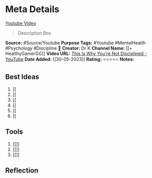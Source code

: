 # Meta Details

[Youtube Video](https://www.youtube.com/watch?v=xkd36cJ6Z78&t=1s)

> Description Box

**Source:** #Source/Youtube
**Purpose Tags:** #Youtube #MentalHealth #Psychology #Discipline 🌱
**Creator:** Dr K
**Channel Name:** [[+ HealthyGamerGG]]
**Video URL:** [This Is Why You're Not Disciplined - YouTube](https://www.youtube.com/watch?v=xkd36cJ6Z78&t=1s)
**Date Added:** [[30-05-2023]]
**Rating:** ⭐⭐⭐⭐⭐
**Notes:**


## Best Ideas

1.  [[
2.  [[
3.  [[
4.  [[
5.  [[
6.  [[

## Tools

1.  [[]]
2.  [[]]
3.  [[]]

## Reflection